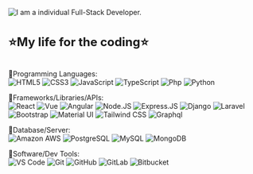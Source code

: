 ![I am a individual Full-Stack Developer.](https://upload.wikimedia.org/wikipedia/commons/thumb/f/f4/Build-website.jpg/800px-Build-website.jpg)

<div>
  <h4 style="font-size:24px;">⭐<b>My life for the coding</b>⭐</h4>

  🔹Programming Languages:<br>
    ![HTML5](https://img.shields.io/badge/-HTML5-E34F26?style=plastic&logo=html5&logoColor=white)
    ![CSS3](https://img.shields.io/badge/-CSS3-1572B6?style=plastic&logo=css3)
    ![JavaScript](https://img.shields.io/badge/-JavaScript-black?style=plastic&logo=javascript)
    ![TypeScript](https://img.shields.io/badge/-TypeScript-black?style=plastic&logo=typescript)
    ![Php](https://img.shields.io/badge/-php-394989?style=plastic&logo=php)
    ![Python](https://img.shields.io/badge/-Python-8fcfd1?style=plastic&logo=Python)

  🔹Frameworks/Libraries/APIs:<br>
    ![React](https://img.shields.io/badge/-ReactJs-61DAFB?logo=react&logoColor=white&style=plastic)
    ![Vue](https://img.shields.io/badge/-VueJS-4FC08D?logo=Vue.js&style=plastic&logoColor=white)
    ![Angular](https://img.shields.io/badge/-Angular-DD0031?logo=Angular&style=plastic)
    ![Node.JS](https://img.shields.io/badge/-Node.JS-black?style=plastic&logo=Node.js) 
    ![Express.JS](https://img.shields.io/badge/-Express.JS-ffffb3?style=plastic&logo=Express.js) 
    ![Django](https://img.shields.io/badge/-Django-092E20?style=plastic&logo=Django)
    ![Laravel](https://img.shields.io/badge/-Laravel-FF2D20?logo=laravel&logoColor=white&style=plastic)
    ![Bootstrap](https://img.shields.io/badge/-Bootstrap-563D7C?style=plastic&logo=bootstrap)
    ![Material UI](https://img.shields.io/badge/-MatrialUI-0081CB?style=plastic&logo=material-ui)
    ![Tailwind CSS](https://img.shields.io/badge/-TailwindCSS-06B0CD?style=plastic&logo=tailwindcss)
    ![Graphql](https://img.shields.io/badge/-Graphql-E10098?style=plastic&logo=Graphql)
    
  🔹Database/Server:<br>
    ![Amazon AWS](https://img.shields.io/badge/Amazon%20AWS-232F3E?style=plastic&logo=amazon-aws)
    ![PostgreSQL](https://img.shields.io/badge/-PostgreSQL-336791?style=plastic&logo=postgresql)
    ![MySQL](https://img.shields.io/badge/-MySQL-2181FF?style=plastic&logo=mysql)
    ![MongoDB](https://img.shields.io/badge/-MongoDB-black?style=plastic&logo=mongodb)

  🔹Software/Dev Tools:<br>
    ![VS Code](https://img.shields.io/badge/-VS%20Code-007ACC?style=plastic&logo=visual-studio-code)
    ![Git](https://img.shields.io/badge/-Git-black?style=plastic&logo=git)
    ![GitHub](https://img.shields.io/badge/-GitHub-181717?style=plastic&logo=github)
    ![GitLab](https://img.shields.io/badge/-GitLab-FCA121?style=plastic&logo=gitlab)
    ![Bitbucket](https://img.shields.io/badge/-Bitbucket-0052CC?logo=Bitbucket&style=plastic)
</div>

